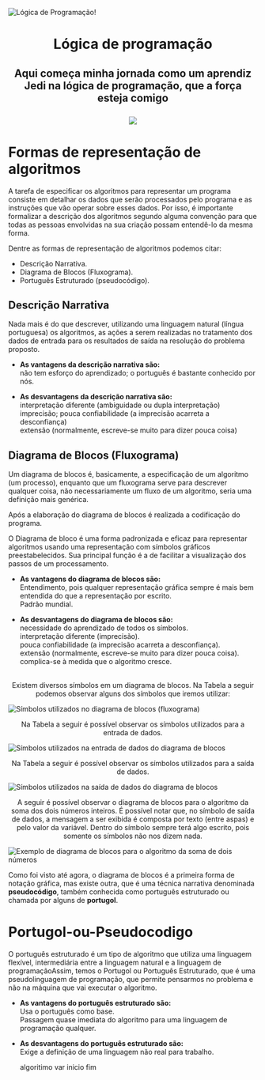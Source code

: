 ![Lógica de Programação!](https://becode.com.br/wp-content/uploads/2016/06/A-melhor-forma-de-aprender-logica-de-programacao-1.png)

<h1 align="center">
Lógica de programação
</h1>
<h2 align="center">
Aqui começa minha jornada como um aprendiz Jedi na lógica de programação, que a força esteja comigo
<br><br>
<img src="https://qph.fs.quoracdn.net/main-qimg-5f4a413599bd1a79217b5b3128325f57.webp">
</h1>

# Formas de representação de algoritmos

A tarefa de especificar os algoritmos para representar um programa consiste em detalhar os dados que serão processados pelo programa e as instruções que vão operar sobre esses dados. Por isso, é importante formalizar a descrição dos algoritmos segundo alguma convenção para que todas as pessoas envolvidas na sua criação possam entendê-lo da mesma forma.

Dentre as formas de representação de algoritmos podemos citar: 

- Descrição Narrativa.
- Diagrama de Blocos (Fluxograma).
- Português Estruturado (pseudocódigo).

## Descrição Narrativa
Nada mais é do que descrever, utilizando uma linguagem natural (língua portuguesa) os algoritmos, as ações a serem realizadas no tratamento dos dados de entrada para os resultados de saída na resolução do problema proposto.

- **As vantagens da descrição narrativa são:**  
não tem esforço do aprendizado; o português é bastante conhecido por nós.
 
- **As desvantagens da descrição narrativa são:**  
interpretação diferente (ambiguidade ou dupla interpretação)  
imprecisão; pouca confiabilidade (a imprecisão acarreta a desconfiança)  
extensão (normalmente, escreve-se muito para dizer pouca coisa)

## Diagrama de Blocos (Fluxograma)
Um diagrama de blocos é, basicamente, a especificação de um algoritmo (um processo), enquanto que um fluxograma serve para descrever qualquer coisa, não necessariamente um fluxo de um algoritmo, seria uma definição mais genérica.

Após a elaboração do diagrama de blocos é realizada a codificação do programa.

O Diagrama de bloco é uma forma padronizada e eficaz para representar algoritmos usando uma representação com símbolos gráficos preestabelecidos. Sua principal função é a de facilitar a visualização dos passos de um processamento.

- **As vantagens do diagrama de blocos são:**  
Entendimento, pois qualquer representação gráfica sempre é mais bem entendida do que a representação por escrito.  
Padrão mundial.

- **As desvantagens do diagrama de blocos são:**  
necessidade do aprendizado de todos os símbolos.  
interpretação diferente (imprecisão).   
pouca confiabilidade (a imprecisão acarreta a desconfiança).  
extensão (normalmente, escreve-se muito para dizer pouca coisa).  
complica-se à medida que o algoritmo cresce.
<br><br>

<p align="center">Existem diversos símbolos em um diagrama de blocos. Na Tabela a seguir podemos observar alguns dos símbolos que iremos utilizar:</p>

![Símbolos utilizados no diagrama de blocos (fluxograma)](https://img.uninove.br/static/0/0/0/0/0/0/0/3/3/7/6/337635/24052.jpg)

<p align="center">Na Tabela a seguir é possível observar os símbolos utilizados para a entrada de dados.</p>

![Símbolos utilizados na entrada de dados do diagrama de blocos](https://img.uninove.br/static/0/0/0/0/0/0/0/3/3/7/6/337636/24053.jpg)

<p align="center">Na Tabela a seguir é possível observar os símbolos utilizados para a saída de dados.</p>

![Símbolos utilizados na saída de dados do diagrama de blocos](https://img.uninove.br/static/0/0/0/0/0/0/0/3/3/8/2/338279/24054.jpg)

<p align="center">A seguir é possível observar o diagrama de blocos para o algoritmo da soma dos dois números inteiros. É possível notar que, no símbolo de saída de dados, a mensagem a ser exibida é composta por texto (entre aspas) e pelo valor da variável. Dentro do símbolo sempre terá algo escrito, pois somente os símbolos não nos dizem nada. </p>

![Exemplo de diagrama de blocos para o algoritmo da soma de dois números](https://img.uninove.br/static/0/0/0/0/0/0/0/3/3/8/2/338294/24055.jpg)

Como foi visto até agora, o diagrama de blocos é a primeira forma de notação gráfica, mas existe outra, que é uma técnica narrativa denominada **pseudocódigo**, também conhecida como português estruturado ou chamada por alguns de **portugol**.

# Portugol-ou-Pseudocodigo

O português estruturado é um tipo de algoritmo que utiliza uma linguagem flexível, intermediária entre a linguagem natural e a linguagem de programaçãoAssim, temos o Portugol ou Português Estruturado, que é uma pseudolinguagem de programação, que permite pensarmos no problema e não na máquina que vai executar o algoritmo. 

- **As vantagens do português estruturado são:**  
Usa o português como base.  
Passagem quase imediata do algoritmo para uma linguagem de programação qualquer.

- **As desvantagens do português estruturado são:**  
Exige a definição de uma linguagem não real para trabalho.


    algoritimo<nome-do-algoritimo>
    var
    <declaracao de variaveis>
    inicio
    <entrada de dados>
    <processamento de dados>
    <saida de dados>
    fim